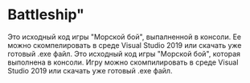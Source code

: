 # Battleship"
Это исходный код игры "Морской бой", выпалненной в консоли. Ее можно скомпелировать в среде Visual Studio 2019 или скачать уже готовый .exe файл.
Это исходный код игры "Морской бой", которая выполнена в консоли. Игру можно скомпилировать в среде Visual Studio 2019 или скачать уже готовый .exe файл.

